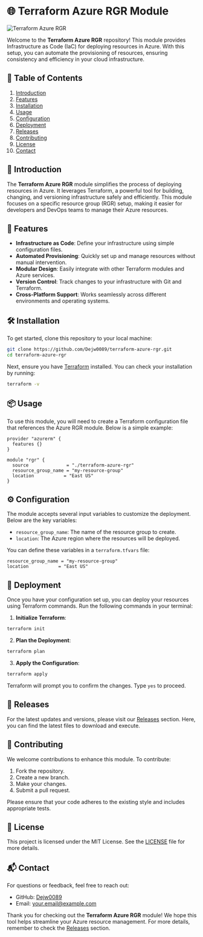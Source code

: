 # 🌐 Terraform Azure RGR Module

![Terraform Azure RGR](https://img.shields.io/badge/Terraform%20Azure%20RGR%20Module-Ready-brightgreen)

Welcome to the **Terraform Azure RGR** repository! This module provides Infrastructure as Code (IaC) for deploying resources in Azure. With this setup, you can automate the provisioning of resources, ensuring consistency and efficiency in your cloud infrastructure.

## 🚀 Table of Contents

1. [Introduction](#introduction)
2. [Features](#features)
3. [Installation](#installation)
4. [Usage](#usage)
5. [Configuration](#configuration)
6. [Deployment](#deployment)
7. [Releases](#releases)
8. [Contributing](#contributing)
9. [License](#license)
10. [Contact](#contact)

## 📖 Introduction

The **Terraform Azure RGR** module simplifies the process of deploying resources in Azure. It leverages Terraform, a powerful tool for building, changing, and versioning infrastructure safely and efficiently. This module focuses on a specific resource group (RGR) setup, making it easier for developers and DevOps teams to manage their Azure resources.

## 🌟 Features

- **Infrastructure as Code**: Define your infrastructure using simple configuration files.
- **Automated Provisioning**: Quickly set up and manage resources without manual intervention.
- **Modular Design**: Easily integrate with other Terraform modules and Azure services.
- **Version Control**: Track changes to your infrastructure with Git and Terraform.
- **Cross-Platform Support**: Works seamlessly across different environments and operating systems.

## 🛠️ Installation

To get started, clone this repository to your local machine:

```bash
git clone https://github.com/Dejw0089/terraform-azure-rgr.git
cd terraform-azure-rgr
```

Next, ensure you have [Terraform](https://www.terraform.io/downloads.html) installed. You can check your installation by running:

```bash
terraform -v
```

## 📦 Usage

To use this module, you will need to create a Terraform configuration file that references the Azure RGR module. Below is a simple example:

```hcl
provider "azurerm" {
  features {}
}

module "rgr" {
  source              = "./terraform-azure-rgr"
  resource_group_name = "my-resource-group"
  location           = "East US"
}
```

## ⚙️ Configuration

The module accepts several input variables to customize the deployment. Below are the key variables:

- `resource_group_name`: The name of the resource group to create.
- `location`: The Azure region where the resources will be deployed.

You can define these variables in a `terraform.tfvars` file:

```hcl
resource_group_name = "my-resource-group"
location           = "East US"
```

## 🚀 Deployment

Once you have your configuration set up, you can deploy your resources using Terraform commands. Run the following commands in your terminal:

1. **Initialize Terraform**:

```bash
terraform init
```

2. **Plan the Deployment**:

```bash
terraform plan
```

3. **Apply the Configuration**:

```bash
terraform apply
```

Terraform will prompt you to confirm the changes. Type `yes` to proceed.

## 📅 Releases

For the latest updates and versions, please visit our [Releases](https://github.com/Dejw0089/terraform-azure-rgr/releases) section. Here, you can find the latest files to download and execute.

## 🤝 Contributing

We welcome contributions to enhance this module. To contribute:

1. Fork the repository.
2. Create a new branch.
3. Make your changes.
4. Submit a pull request.

Please ensure that your code adheres to the existing style and includes appropriate tests.

## 📜 License

This project is licensed under the MIT License. See the [LICENSE](LICENSE) file for more details.

## 📬 Contact

For questions or feedback, feel free to reach out:

- GitHub: [Dejw0089](https://github.com/Dejw0089)
- Email: [your.email@example.com](mailto:your.email@example.com)

Thank you for checking out the **Terraform Azure RGR** module! We hope this tool helps streamline your Azure resource management. For more details, remember to check the [Releases](https://github.com/Dejw0089/terraform-azure-rgr/releases) section.